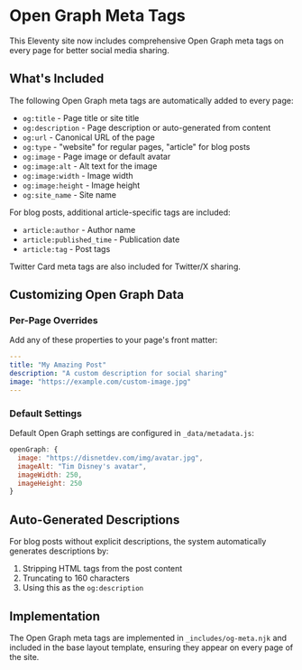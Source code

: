 # Open Graph Meta Tags

This Eleventy site now includes comprehensive Open Graph meta tags on every page for better social media sharing.

## What's Included

The following Open Graph meta tags are automatically added to every page:

- `og:title` - Page title or site title
- `og:description` - Page description or auto-generated from content
- `og:url` - Canonical URL of the page
- `og:type` - "website" for regular pages, "article" for blog posts
- `og:image` - Page image or default avatar
- `og:image:alt` - Alt text for the image
- `og:image:width` - Image width
- `og:image:height` - Image height
- `og:site_name` - Site name

For blog posts, additional article-specific tags are included:
- `article:author` - Author name
- `article:published_time` - Publication date
- `article:tag` - Post tags

Twitter Card meta tags are also included for Twitter/X sharing.

## Customizing Open Graph Data

### Per-Page Overrides

Add any of these properties to your page's front matter:

```yaml
---
title: "My Amazing Post"
description: "A custom description for social sharing"
image: "https://example.com/custom-image.jpg"
---
```

### Default Settings

Default Open Graph settings are configured in `_data/metadata.js`:

```javascript
openGraph: {
  image: "https://disnetdev.com/img/avatar.jpg",
  imageAlt: "Tim Disney's avatar",
  imageWidth: 250,
  imageHeight: 250
}
```

## Auto-Generated Descriptions

For blog posts without explicit descriptions, the system automatically generates descriptions by:
1. Stripping HTML tags from the post content
2. Truncating to 160 characters
3. Using this as the `og:description`

## Implementation

The Open Graph meta tags are implemented in `_includes/og-meta.njk` and included in the base layout template, ensuring they appear on every page of the site.